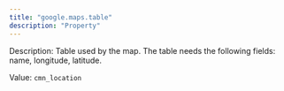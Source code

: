 ```yaml
---
title: "google.maps.table"
description: "Property"
---
```


Description: Table used by the map. The table needs the following fields: name, longitude, latitude.

Value: `cmn_location`